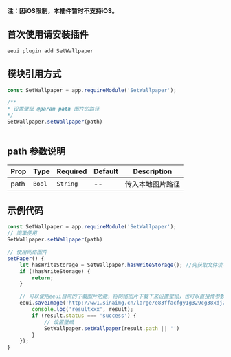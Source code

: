**注：因iOS限制，本插件暂时不支持iOS。**
## 首次使用请安装插件
```js
eeui plugin add SetWallpaper
```

## 模块引用方式
```js
const SetWallpaper = app.requireModule('SetWallpaper');

/**
* 设置壁纸 @param path 图片的路径
*/
SetWallpaper.setWallpaper(path)
    `
```


## path 参数说明
| Prop      | Type   |Required  | Default   | Description  |
|-------------|------------|--------|--------|-----|
| path | `Bool` | `String`|  -- |传入本地图片路径|



## 示例代码
```js
const SetWallpaper = app.requireModule('SetWallpaper');
// 简单使用
SetWallpaper.setWallpaper(path)

// 使用网络图片
setPaper() {
    let hasWriteStorage = SetWallpaper.hasWriteStorage(); //先获取文件读写权限
    if (!hasWriteStorage) {
        return;
    }

    // 可以使用eeui自带的下载图片功能，将网络图片下载下来设置壁纸，也可以直接传参数
    eeui.saveImage('http://ww1.sinaimg.cn/large/e83ffacfgy1g329cg38xdj210n0lq15y.jpg', (result) => {
        console.log('resultxxx', result);
        if (result.status === 'success') {
            // 设置壁纸
            SetWallpaper.setWallpaper(result.path || '')
        }
    });
}
```